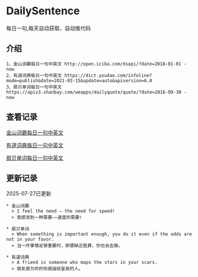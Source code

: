 # DailySentence

每日一句,每天自动获取，自动推代码

## 介绍

```
1、金山词霸每日一句中英文 http://open.iciba.com/dsapi/?date=2018-01-01 - now
2、有道词典每日一句中英文 https://dict.youdao.com/infoline?mode=publish&date=2021-03-15&update=auto&apiversion=6.0
3、扇贝单词每日一句中英文 https://apiv3.shanbay.com/weapps/dailyquote/quote/?date=2016-09-30 - now
```

## 查看记录

[金山词霸每日一句中英文](./data/iciba/)

[有道词典每日一句中英文](./data/youdao/)

[扇贝单词每日一句中英文](./data/shanbay/)

## 更新记录
2025-07-27已更新 
```
* 金山词霸
  > I feel the need — the need for speed!
  > 我感觉到一种需要——速度的需要!

* 扇贝单词
  > When something is important enough, you do it even if the odds are not in your favor.
  > 当一件事情足够重要时，即便缺乏胜算，你也会去做。

* 有道词典
  > A friend is someone who maps the stars in your scars.
  > 朋友是为你的伤痕描绘星辰的人。

```
